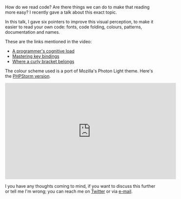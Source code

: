 How do we read code? Are there things we can do to make that reading more easy?
I recently gave a talk about this exact topic.

In this talk, I gave six pointers to improve this visual perception,
to make it easier to read your own code: fonts, code folding, colours, patterns, documentation and names.

These are the links mentioned in the video:

- [A programmer's cognitive load](/blog/a-programmers-cognitive-load)
- [Mastering key bindings](/blog/mastering-key-bindings)
- [Where a curly bracket belongs](/blog/where-a-curly-bracket-belongs)

The colour scheme used is a port of Mozilla's Photon Light theme. 
Here's the [PHPStorm version](*https://github.com/brendt/photon-light).

<p>
<iframe width="560" height="315" src="https://www.youtube.com/embed/rDMI1dpNfdw?rel=0" frameborder="0" allow="autoplay; encrypted-media" allowfullscreen></iframe>
</p>

I you have any thoughts coming to mind, if you want to discuss this further 
or tell me I'm wrong; 
you can reach me on [Twitter](*https://twitter.com/brendt_gd) or via [e-mail](mailto:brendt@stitcher.io).
